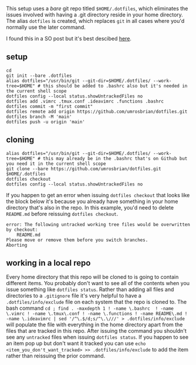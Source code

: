 This setup uses a _bare_ git repo titled `$HOME/.dotfiles`, which eliminates the issues involved with having a .git directory reside in your home directory.  The alias `dotfiles` is created, which replaces `git` in all cases where you'd normally use the later command.

I found this in a SO post but it's best descibed [here](https://www.atlassian.com/git/tutorials/dotfiles).

## setup

```
cd
git init --bare .dotfiles
alias dotfiles="/usr/bin/git --git-dir=$HOME/.dotfiles/ --work-tree=$HOME" # this should be added to .bashrc also but it's needed in the current shell scope
dotfiles config --local status.showUntrackedFiles no
dotfiles add .vimrc .tmux.conf .ideavimrc .functions .bashrc
dotfiles commit -m "first commit"
dotfiles remote add origin https://github.com/umrosbrian/dotfiles.git
dotfiles branch -M 'main'
dotfiles push -u origin 'main'
```

## cloning

```
alias dotfiles="/usr/bin/git --git-dir=$HOME/.dotfiles/ --work-tree=$HOME" # this may already be in the .bashrc that's on Github but you need it in the current shell scope
git clone --bare https://github.com/umrosbrian/dotfiles.git  $HOME/.dotfiles
dotfiles checkout
dotfiles config --local status.showUntrackedFiles no
```

If you happen to get an error when issuing `dotfiles checkout` that looks like the block below it's because you already have something in your home directory that's also in the repo.  In this example, you'd need to delete `README.md` before reissuing `dotfiles checkout`.
```
error: The following untracked working tree files would be overwritten by checkout:
    README.md
Please move or remove them before you switch branches.
Aborting
```

## working in a local repo

Every home directory that this repo will be cloned to is going to contain different items.  You probably don't want to see all of the contents when you issue something like `dotfiles status`.  Rather than adding all files and directories to a `.gitignore` file it's very helpful to have a `.dotfiles/info/exclude` file on each system that the repo is cloned to.  The bash command `cd ; find . -maxdepth 1 ! -name \.bashrc  ! -name \.vimrc ! -name \.tmux\.conf ! -name \.functions ! -name README\.md ! -name \.ideavimrc | sed '/^\.$/d;s/^\.\///' > .dotfiles/info/exclude` will populate the file with everything in the home directory apart from the files that are tracked in this repo.  After issuing the command you shouldn't see any `untracked` files when issuing `dotfiles status`.  If you happen to see an item pop up but don't want it tracked you can use `echo <item_you_don't_want_tracked> >> .dotfiles/info/exclude` to add the item rather than reissuing the prior command.

